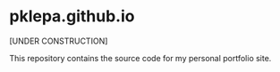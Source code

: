 # pklepa.github.io

[UNDER CONSTRUCTION]

This repository contains the source code for my personal portfolio site.